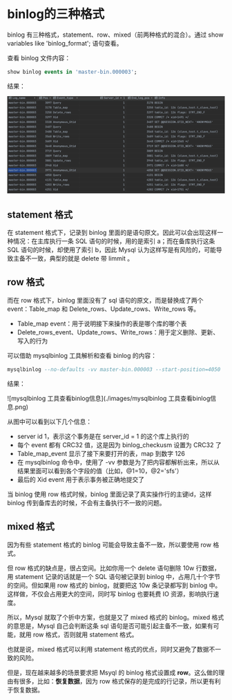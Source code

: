 # binlog的三种格式

binlog 有三种格式，statement、row、mixed（前两种格式的混合）。通过 show variables like 'binlog_format'; 语句查看。

查看 binlog 文件内容：

```sql
show binlog events in 'master-bin.000003';
```

结果：

![binlog文件内容](./images/binlog文件内容.png)

## statement 格式

在 statement 格式下，记录到 binlog 里面的是语句原文。因此可以会出现这样一种情况：在主库执行一条 SQL 语句的时候，用的是索引 a；而在备库执行这条 SQL 语句的时候，却使用了索引 b，因此 Mysql 认为这样写是有风险的，可能导致主备不一致，典型的就是 delete 带 limmit 。

## row 格式

而在 row 格式下，binlog 里面没有了 sql 语句的原文，而是替换成了两个 event：Table_map 和 Delete_rows、Update_rows、Write_rows 等。

- Table_map event：用于说明接下来操作的表是哪个库的哪个表
- Delete_rows_event、Update_rows、Write_rows：用于定义删除、更新、写入的行为

可以借助 mysqlbinlog 工具解析和查看 binlog 的内容：

```sql
mysqlbinlog --no-defaults -vv master-bin.000003 --start-position=4050
```

结果：

![mysqlbinlog 工具查看binlog信息](./images/mysqlbinlog 工具查看binlog信息.png)

从图中可以看到以下几个信息：

- server id 1，表示这个事务是在 server_id = 1 的这个库上执行的
- 每个 event 都有 CRC32 值，这是因为 binlog_checkusm 设置为 CRC32 了
- Table_map_event 显示了接下来要打开的表，map 到数字 126
- 在 mysqlbinlog 命令中，使用了 -vv 参数是为了把内容都解析出来，所以从结果里面可以看到各个字段的值（比如，@1=10，@2='sfs'）
- 最后的 Xid event  用于表示事务被正确地提交了

当 binlog 使用 row 格式时候，binlog 里面记录了真实操作行的主键id，这样 binlog 传到备库去的时候，不会有主备执行不一致的问题。

## mixed 格式

因为有些 statement 格式的 binlog 可能会导致主备不一致，所以要使用 row 格式。

但 row 格式的缺点是，很占空间。比如你用一个 delete 语句删除 10w 行数据，用 statement 记录的话就是一个 SQL 语句被记录到 binlog 中，占用几十个字节的空间。但如果用 row 格式的 binlog，就要把这 10w 条记录都写到 binlog 中。这样做，不仅会占用更大的空间，同时写 binlog 也要耗费 IO 资源，影响执行速度。

所以，Mysql 就取了个折中方案，也就是又了 mixed 格式的 binlog。mixed 格式的意思是，Mysql 自己会判断这条 sql 语句是否可能引起主备不一致，如果有可能，就用 row 格式，否则就用 statement 格式。

也就是说，mixed 格式可以利用 statement 格式的优点，同时又避免了数据不一致的风险。

但是，现在越来越多的场景要求把 Msyql 的 binlog 格式设置成 **row**。这么做的理由有很多，比如：**恢复数据**，因为 row 格式保存的是完成的行记录，所以更有利于恢复数据。

